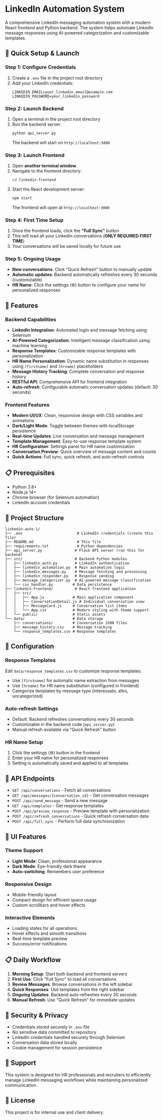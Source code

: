 # LinkedIn Automation System

A comprehensive LinkedIn messaging automation system with a modern React frontend and Python backend. The system helps automate LinkedIn message responses using AI-powered categorization and customizable templates.

## 🚀 Quick Setup & Launch

### Step 1: Configure Credentials

1. Create a `.env` file in the project root directory
2. Add your LinkedIn credentials:
   ```env
   LINKEDIN_EMAIL=your_linkedin_email@example.com
   LINKEDIN_PASSWORD=your_linkedin_password
   ```

### Step 2: Launch Backend

1. Open a terminal in the project root directory
2. Run the backend server:
   ```bash
   python api_server.py
   ```
   The backend will start on `http://localhost:5000`

### Step 3: Launch Frontend

1. Open **another terminal window**
2. Navigate to the frontend directory:
   ```bash
   cd linkedin-frontend
   ```
3. Start the React development server:
   ```bash
   npm start
   ```
   The frontend will open at `http://localhost:3000`

### Step 4: First Time Setup

1. Once the frontend loads, click the **"Full Sync"** button
2. This will load all your LinkedIn conversations (**ONLY REQUIRED FIRST TIME**)
3. Your conversations will be saved locally for future use

### Step 5: Ongoing Usage

- **New conversations**: Click "Quick Refresh" button to manually update
- **Automatic updates**: Backend automatically refreshes every 30 seconds (customizable)
- **HR Name**: Click the settings (⚙️) button to configure your name for personalized responses

## 🌟 Features

### Backend Capabilities

- **LinkedIn Integration**: Automated login and message fetching using Selenium
- **AI-Powered Categorization**: Intelligent message classification using machine learning
- **Response Templates**: Customizable response templates with personalization
- **HR Name Personalization**: Dynamic name substitution in responses using `[firstname]` and `[hrname]` placeholders
- **Message History Tracking**: Complete conversation and response history
- **RESTful API**: Comprehensive API for frontend integration
- **Auto-refresh**: Configurable automatic conversation updates (default: 30 seconds)

### Frontend Features

- **Modern UI/UX**: Clean, responsive design with CSS variables and animations
- **Dark/Light Mode**: Toggle between themes with localStorage persistence
- **Real-time Updates**: Live conversation and message management
- **Template Management**: Easy-to-use response template system
- **HR Configuration**: Settings panel for HR name customization
- **Conversation Preview**: Quick overview of message content and counts
- **Quick Actions**: Full sync, quick refresh, and auto-refresh controls

## 📋 Prerequisites

- Python 3.8+
- Node.js 14+
- Chrome browser (for Selenium automation)
- LinkedIn account credentials

## 📁 Project Structure

```
linkedin-auto-1/
├── .env                         # LinkedIn credentials (create this file)
├── README.md                    # This file
├── requirements.txt             # Python dependencies
├── api_server.py               # Flask API server (run this for backend)
├── src/                        # Backend Python modules
│   ├── linkedin_auth.py        # LinkedIn authentication
│   ├── linkedin_automation.py  # Main automation logic
│   ├── linkedin_messages.py    # Message fetching and processing
│   ├── linkedin_responder.py   # Response sending
│   ├── message_categorizer.py  # AI-powered message classification
│   └── csv_handler.py         # Data persistence
├── linkedin-frontend/          # React frontend application
│   ├── src/
│   │   ├── App.js             # Main application component
│   │   ├── ConversationDetail.js # Individual conversation view
│   │   ├── MessageCard.js     # Conversation list items
│   │   └── App.css            # Modern styling with theme support
│   └── public/                # Static assets
└── data/                      # Data storage
    ├── conversations/         # Conversation JSON files
    ├── message_history.csv    # Message tracking
    └── response_templates.csv # Response templates
```

## 🔧 Configuration

### Response Templates

Edit `data/response_templates.csv` to customize response templates:

- Use `[firstname]` for automatic name extraction from messages
- Use `[hrname]` for HR name substitution (configured in frontend)
- Categorize templates by message type (interessato, altro, uncategorized)

### Auto-refresh Settings

- Default: Backend refreshes conversations every 30 seconds
- Customizable in the backend code (`api_server.py`)
- Manual refresh available via "Quick Refresh" button

### HR Name Setup

1. Click the settings (⚙️) button in the frontend
2. Enter your HR name for personalized responses
3. Setting is automatically saved and applied to all templates

## 🔌 API Endpoints

- `GET /api/conversations` - Fetch all conversations
- `GET /api/messages/{conversation_id}` - Get conversation messages
- `POST /api/send_message` - Send a new message
- `GET /api/templates` - Get response templates
- `POST /api/preview_response` - Preview template with personalization
- `POST /api/refresh_conversations` - Quick refresh conversation data
- `POST /api/full_sync` - Perform full data synchronization

## 🎨 UI Features

### Theme Support

- **Light Mode**: Clean, professional appearance
- **Dark Mode**: Eye-friendly dark theme
- **Auto-switching**: Remembers user preference

### Responsive Design

- Mobile-friendly layout
- Compact design for efficient space usage
- Custom scrollbars and hover effects

### Interactive Elements

- Loading states for all operations
- Hover effects and smooth transitions
- Real-time template preview
- Success/error notifications

## 📋 Daily Workflow

1. **Morning Setup**: Start both backend and frontend servers
2. **First Use**: Click "Full Sync" to load all conversations
3. **Review Messages**: Browse conversations in the left sidebar
4. **Quick Responses**: Use templates from the right sidebar
5. **Ongoing Updates**: Backend auto-refreshes every 30 seconds
6. **Manual Refresh**: Use "Quick Refresh" for immediate updates

## 🔐 Security & Privacy

- Credentials stored securely in `.env` file
- No sensitive data committed to repository
- LinkedIn credentials handled securely through Selenium
- Conversation data stored locally
- Cookie management for session persistence

## 🤝 Support

This system is designed for HR professionals and recruiters to efficiently manage LinkedIn messaging workflows while maintaining personalized communication.

## 📝 License

This project is for internal use and client delivery.
